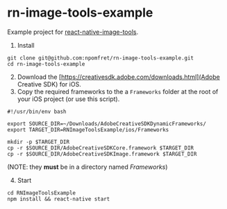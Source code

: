 # rn-image-tools-example

Example project for [react-native-image-tools](https://github.com/npomfret/react-native-image-tools).

1. Install

```
git clone git@github.com:npomfret/rn-image-tools-example.git
cd rn-image-tools-example
```

2. Download the [https://creativesdk.adobe.com/downloads.html](Adobe Creative SDK) for iOS.
3. Copy the required frameworks to the a `Frameworks` folder at the root of your iOS project (or use this script).

```
#!/usr/bin/env bash

export SOURCE_DIR=~/Downloads/AdobeCreativeSDKDynamicFrameworks/
export TARGET_DIR=RNImageToolsExample/ios/Frameworks

mkdir -p $TARGET_DIR
cp -r $SOURCE_DIR/AdobeCreativeSDKCore.framework $TARGET_DIR
cp -r $SOURCE_DIR/AdobeCreativeSDKImage.framework $TARGET_DIR

```
(NOTE: they **must** be in a directory named _Frameworks_)

4. Start

```
cd RNImageToolsExample
npm install && react-native start
```
